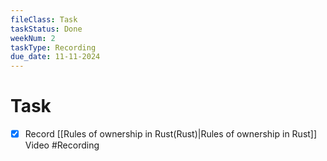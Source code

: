 ```yaml
---
fileClass: Task
taskStatus: Done
weekNum: 2
taskType: Recording
due_date: 11-11-2024
---
```



# Task
- [x] Record [[Rules of ownership in Rust(Rust)|Rules of ownership in Rust]] Video #Recording